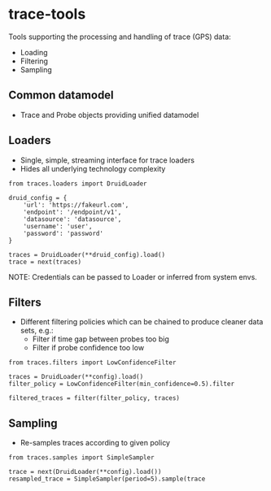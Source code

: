 # trace-tools

Tools supporting the processing and handling of trace (GPS) data:
 * Loading
 * Filtering
 * Sampling

## Common datamodel
* Trace and Probe objects providing unified datamodel

## Loaders
* Single, simple, streaming interface for trace loaders
* Hides all underlying technology complexity

```
from traces.loaders import DruidLoader

druid_config = {
    'url': 'https://fakeurl.com', 
    'endpoint': '/endpoint/v1', 
    'datasource': 'datasource', 
    'username': 'user',
    'password': 'password'
}

traces = DruidLoader(**druid_config).load()
trace = next(traces)
```

NOTE: Credentials can be passed to Loader or inferred from system envs.

## Filters
* Different filtering policies which can be chained to produce cleaner data sets, e.g.:
    * Filter if time gap between probes too big
    * Filter if probe confidence too low
    
```
from traces.filters import LowConfidenceFilter

traces = DruidLoader(**config).load()
filter_policy = LowConfidenceFilter(min_confidence=0.5).filter

filtered_traces = filter(filter_policy, traces)
```

## Sampling
* Re-samples traces according to given policy

```
from traces.samples import SimpleSampler

trace = next(DruidLoader(**config).load())
resampled_trace = SimpleSampler(period=5).sample(trace
```
